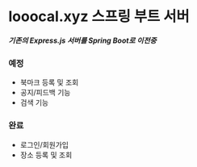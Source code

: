# looocal.xyz 스프링 부트 서버

***기존의 Express.js 서버를 Spring Boot로 이전중***

### 예정

- 북마크 등록 및 조회
- 공지/피드백 기능
- 검색 기능

### 완료

- 로그인/회원가입
- 장소 등록 및 조회
